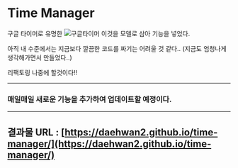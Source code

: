 # Time Manager

구글 타이머로 유명한
![구글타이머](https://i.ytimg.com/vi/olXHv2AOrzE/maxresdefault.jpg)
이것을 모델로 삼아 기능을 넣었다.

아직 내 수준에서는 지금보다 깔끔한 코드를 짜기는 어려울 것 같다..
(지금도 엄청나게 생각해가면서 만들었다..)

리팩토링 나중에 할것이다!!

---

### **매일매일 새로운 기능을 추가하여 업데이트할 예정이다.**

---

## 결과물 URL : [https://daehwan2.github.io/time-manager/](https://daehwan2.github.io/time-manager/)
